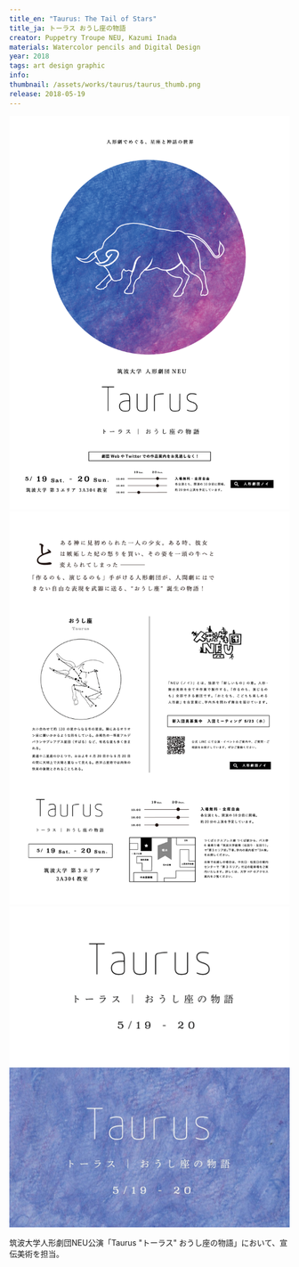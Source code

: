 ```yaml
---
title_en: "Taurus: The Tail of Stars"
title_ja: トーラス おうし座の物語
creator: Puppetry Troupe NEU, Kazumi Inada
materials: Watercolor pencils and Digital Design
year: 2018
tags: art design graphic
info: 
thumbnail: /assets/works/taurus/taurus_thumb.png
release: 2018-05-19
---
```


![](/assets/works/taurus/taurus_poster.png)
![](/assets/works/taurus/taurus_flyer_b.png)
![](/assets/works/taurus/taurus_black.png)
![](/assets/works/taurus/taurus_white+bg.jpg)

筑波大学人形劇団NEU公演「Taurus "トーラス" おうし座の物語」において、宣伝美術を担当。
